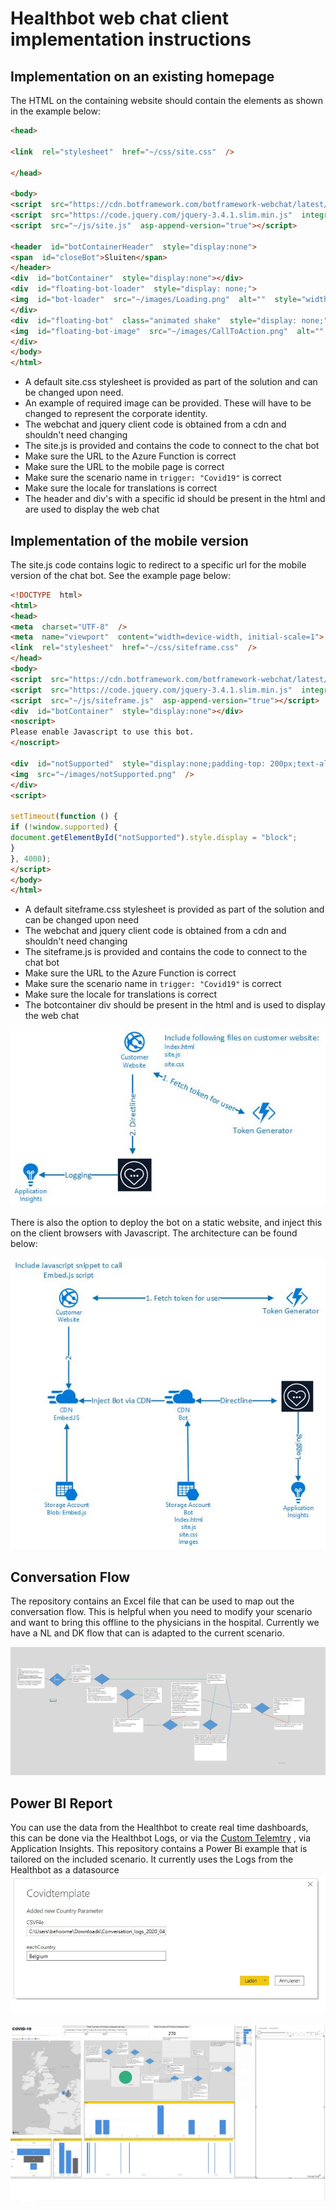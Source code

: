 ﻿
# Healthbot web chat client implementation instructions
 

## Implementation on an existing homepage
  

The HTML on the containing website should contain the elements as shown in the example below:

```HTML
<head>

<link  rel="stylesheet"  href="~/css/site.css"  />

</head>

<body>
<script  src="https://cdn.botframework.com/botframework-webchat/latest/webchat-es5.js"></script>
<script  src="https://code.jquery.com/jquery-3.4.1.slim.min.js"  integrity="sha256-pasqAKBDmFT4eHoN2ndd6lN370kFiGUFyTiUHWhU7k8="  crossorigin="anonymous"></script>
<script  src="~/js/site.js"  asp-append-version="true"></script>

<header  id="botContainerHeader"  style="display:none">
<span  id="closeBot">Sluiten</span>
</header>
<div  id="botContainer"  style="display:none"></div>
<div  id="floating-bot-loader"  style="display: none;">
<img  id="bot-loader"  src="~/images/Loading.png"  alt=""  style="width:300px;">
</div>
<div  id="floating-bot"  class="animated shake"  style="display: none;">
<img  id="floating-bot-image"  src="~/images/CallToAction.png"  alt=""  style="width:300px;">
</div>
</body>
</html>

```
- A default site.css stylesheet is provided as part of the solution and can be changed upon need.
- An example of required image can be provided. These will have to be changed to represent the corporate identity.
- The webchat and jquery client code is obtained from a cdn and shouldn't need changing
- The site.js is provided and contains the code to connect to the chat bot
- Make sure the URL to the Azure Function is correct
- Make sure the URL to the mobile page is correct
- Make sure the scenario name in `trigger: "Covid19"` is correct
- Make sure the locale for translations is correct
- The header and div's with a specific id should be present in the html and are used to display the web chat

## Implementation of the mobile version
The site.js code contains logic to redirect to a specific url for the mobile version of the chat bot.
See the example page below:
```HTML
<!DOCTYPE  html>
<html>
<head>
<meta  charset="UTF-8"  />
<meta  name="viewport"  content="width=device-width, initial-scale=1">
<link  rel="stylesheet"  href="~/css/siteframe.css"  />
</head>
<body>
<script  src="https://cdn.botframework.com/botframework-webchat/latest/webchat-es5.js"></script>
<script  src="https://code.jquery.com/jquery-3.4.1.slim.min.js"  integrity="sha256-pasqAKBDmFT4eHoN2ndd6lN370kFiGUFyTiUHWhU7k8="  crossorigin="anonymous"></script>
<script  src="~/js/siteframe.js"  asp-append-version="true"></script>
<div  id="botContainer"  style="display:none"></div>
<noscript>
Please enable Javascript to use this bot.
</noscript>

<div  id="notSupported"  style="display:none;padding-top: 200px;text-align: center;">
<img  src="~/images/notSupported.png"  />
</div>
<script>

setTimeout(function () {
if (!window.supported) {
document.getElementById("notSupported").style.display = "block";
}
}, 4000);
</script>
</body>
</html>

```
- A default siteframe.css stylesheet is provided as part of the solution and can be changed upon need
- The webchat and jquery client code is obtained from a cdn and shouldn't need changing
- The siteframe.js is provided and contains the code to connect to the chat bot
- Make sure the URL to the Azure Function is correct
- Make sure the scenario name in `trigger: "Covid19"` is correct
- Make sure the locale for translations is correct
- The botcontainer div should be present in the html and is used to display the web chat

![Architecture](https://github.com/iBoonz/Healthbot-Covid-Snippets/blob/master/HealthBot.Client/Architecture/Healthbot-simpel.jpg)

There is also the option to deploy the bot on a static website, and inject this on the client browsers with Javascript. The architecture can be found below:

![Embedding Architecture](https://github.com/iBoonz/Healthbot-Covid-Snippets/blob/master/HealthBot.Client/Architecture/Healthbot-Embed.jpg)


## Conversation Flow 
The repository contains an Excel file that can be used to map out the conversation flow. This is helpful when you need to modify your scenario and want to bring this offline to the physicians in the hospital. Currently we have a NL and DK flow that can is adapted to the current scenario. 

![Embedding Architecture](https://github.com/iBoonz/Healthbot-Covid-Snippets/blob/master/HealthBot.Client/Architecture/Flow.JPG)

## Power BI Report	
You can use the data from the Healthbot to create real time dashboards, this can be done via the Healthbot Logs, or via the [Custom Telemtry](https://docs.microsoft.com/en-us/healthbot/custom_telemetry) , via Application Insights.
This repository contains a Power Bi example that is tailored on the included scenario. It currently uses the Logs from the Healthbot as a datasource  
![Embedding Architecture](https://github.com/iBoonz/Healthbot-Covid-Snippets/blob/master/HealthBot.Client/report/images/DataSourceExample.JPG)

![Embedding Architecture](https://github.com/iBoonz/Healthbot-Covid-Snippets/blob/master/HealthBot.Client/report/images/Dashboard.JPG)